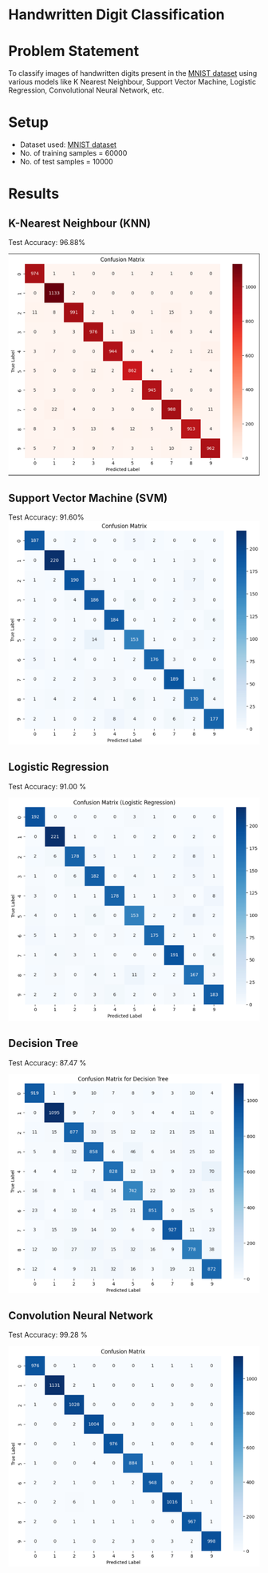 # Handwritten Digit Classification

# Problem Statement
To classify images of handwritten digits present in the [MNIST dataset](https://www.tensorflow.org/datasets/catalog/mnist) using various models like K Nearest Neighbour, Support Vector Machine, Logistic Regression, Convolutional Neural Network, etc.

# Setup
* Dataset used: [MNIST dataset](https://www.tensorflow.org/datasets/catalog/mnist)
* No. of training samples = 60000
* No. of test samples = 10000

# Results
## K-Nearest Neighbour (KNN)

Test Accuracy: 96.88%

![](./img/knn.png)

## Support Vector Machine (SVM)

Test Accuracy: 91.60%
![](./img/svm.png)

## Logistic Regression

Test Accuracy: 91.00 %

![](./img/logistic_regression.png)

## Decision Tree

Test Accuracy: 87.47 %

![](./img/decision_tree.png)


## Convolution Neural Network

Test Accuracy: 99.28 %

![](./img/cnn.png)



